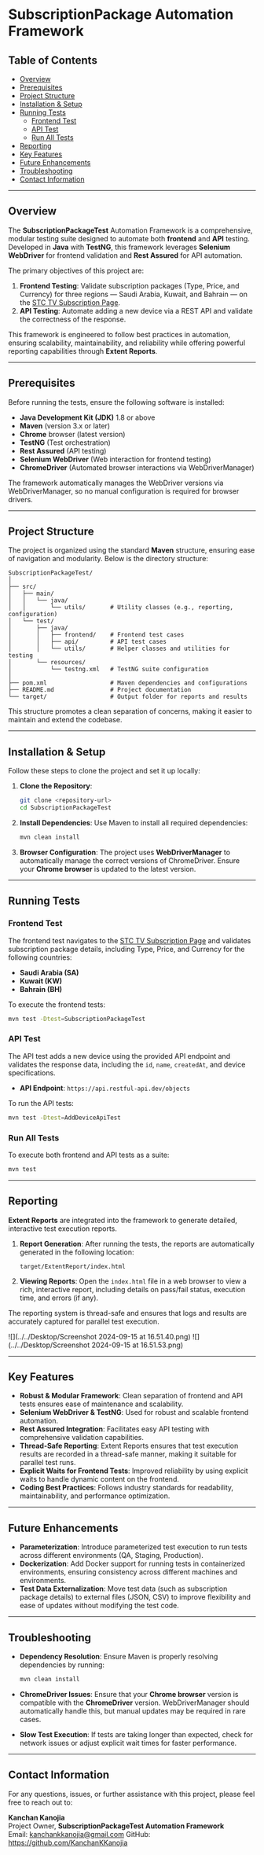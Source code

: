 # **SubscriptionPackage Automation Framework**

## **Table of Contents**
- [Overview](#overview)
- [Prerequisites](#prerequisites)
- [Project Structure](#project-structure)
- [Installation & Setup](#installation--setup)
- [Running Tests](#running-tests)
    - [Frontend Test](#frontend-test)
    - [API Test](#api-test)
    - [Run All Tests](#run-all-tests)
- [Reporting](#reporting)
- [Key Features](#key-features)
- [Future Enhancements](#future-enhancements)
- [Troubleshooting](#troubleshooting)
- [Contact Information](#contact-information)

---

## **Overview**

The **SubscriptionPackageTest** Automation Framework is a comprehensive, modular testing suite designed to automate both **frontend** and **API** testing. Developed in **Java** with **TestNG**, this framework leverages **Selenium WebDriver** for frontend validation and **Rest Assured** for API automation.

The primary objectives of this project are:
1. **Frontend Testing**: Validate subscription packages (Type, Price, and Currency) for three regions — Saudi Arabia, Kuwait, and Bahrain — on the [STC TV Subscription Page](https://subscribe.stctv.com/sa-en).
2. **API Testing**: Automate adding a new device via a REST API and validate the correctness of the response.

This framework is engineered to follow best practices in automation, ensuring scalability, maintainability, and reliability while offering powerful reporting capabilities through **Extent Reports**.

---

## **Prerequisites**

Before running the tests, ensure the following software is installed:

- **Java Development Kit (JDK)** 1.8 or above
- **Maven** (version 3.x or later)
- **Chrome** browser (latest version)
- **TestNG** (Test orchestration)
- **Rest Assured** (API testing)
- **Selenium WebDriver** (Web interaction for frontend testing)
- **ChromeDriver** (Automated browser interactions via WebDriverManager)

The framework automatically manages the WebDriver versions via WebDriverManager, so no manual configuration is required for browser drivers.

---

## **Project Structure**

The project is organized using the standard **Maven** structure, ensuring ease of navigation and modularity. Below is the directory structure:

```
SubscriptionPackageTest/
│
├── src/
│   ├── main/
│   │   └── java/
│   │       └── utils/       # Utility classes (e.g., reporting, configuration)
│   └── test/
│       ├── java/
│       │   ├── frontend/    # Frontend test cases
│       │   ├── api/         # API test cases
│       │   └── utils/       # Helper classes and utilities for testing
│       └── resources/
│           └── testng.xml   # TestNG suite configuration
│
├── pom.xml                  # Maven dependencies and configurations
├── README.md                # Project documentation
└── target/                  # Output folder for reports and results
```

This structure promotes a clean separation of concerns, making it easier to maintain and extend the codebase.

---

## **Installation & Setup**

Follow these steps to clone the project and set it up locally:

1. **Clone the Repository**:
   ```bash
   git clone <repository-url>
   cd SubscriptionPackageTest
   ```

2. **Install Dependencies**:
   Use Maven to install all required dependencies:
   ```bash
   mvn clean install
   ```

3. **Browser Configuration**:
   The project uses **WebDriverManager** to automatically manage the correct versions of ChromeDriver. Ensure your **Chrome browser** is updated to the latest version.

---

## **Running Tests**

### **Frontend Test**

The frontend test navigates to the [STC TV Subscription Page](https://subscribe.stctv.com/sa-en) and validates subscription package details, including Type, Price, and Currency for the following countries:
- **Saudi Arabia (SA)**
- **Kuwait (KW)**
- **Bahrain (BH)**

To execute the frontend tests:
```bash
mvn test -Dtest=SubscriptionPackageTest
```

### **API Test**

The API test adds a new device using the provided API endpoint and validates the response data, including the `id`, `name`, `createdAt`, and device specifications.

- **API Endpoint**: `https://api.restful-api.dev/objects`

To run the API tests:
```bash
mvn test -Dtest=AddDeviceApiTest
```

### **Run All Tests**

To execute both frontend and API tests as a suite:
```bash
mvn test
```

---

## **Reporting**

**Extent Reports** are integrated into the framework to generate detailed, interactive test execution reports.

1. **Report Generation**: After running the tests, the reports are automatically generated in the following location:
   ```
   target/ExtentReport/index.html
   ```

2. **Viewing Reports**: Open the `index.html` file in a web browser to view a rich, interactive report, including details on pass/fail status, execution time, and errors (if any).

The reporting system is thread-safe and ensures that logs and results are accurately captured for parallel test execution.

![](../../Desktop/Screenshot 2024-09-15 at 16.51.40.png)
![](../../Desktop/Screenshot 2024-09-15 at 16.51.53.png)

---

## **Key Features**

- **Robust & Modular Framework**: Clean separation of frontend and API tests ensures ease of maintenance and scalability.
- **Selenium WebDriver & TestNG**: Used for robust and scalable frontend automation.
- **Rest Assured Integration**: Facilitates easy API testing with comprehensive validation capabilities.
- **Thread-Safe Reporting**: Extent Reports ensures that test execution results are recorded in a thread-safe manner, making it suitable for parallel test runs.
- **Explicit Waits for Frontend Tests**: Improved reliability by using explicit waits to handle dynamic content on the frontend.
- **Coding Best Practices**: Follows industry standards for readability, maintainability, and performance optimization.

---

## **Future Enhancements**

- **Parameterization**: Introduce parameterized test execution to run tests across different environments (QA, Staging, Production).
- **Dockerization**: Add Docker support for running tests in containerized environments, ensuring consistency across different machines and environments.
- **Test Data Externalization**: Move test data (such as subscription package details) to external files (JSON, CSV) to improve flexibility and ease of updates without modifying the test code.

---

## **Troubleshooting**

- **Dependency Resolution**: Ensure Maven is properly resolving dependencies by running:
   ```bash
   mvn clean install
   ```

- **ChromeDriver Issues**: Ensure that your **Chrome browser** version is compatible with the **ChromeDriver** version. WebDriverManager should automatically handle this, but manual updates may be required in rare cases.

- **Slow Test Execution**: If tests are taking longer than expected, check for network issues or adjust explicit wait times for faster performance.

---

## **Contact Information**

For any questions, issues, or further assistance with this project, please feel free to reach out to:

**Kanchan Kanojia**  
Project Owner, **SubscriptionPackageTest Automation Framework**  
Email: kanchankkanojia@gmail.com
GitHub: https://github.com/KanchanKKanojia
